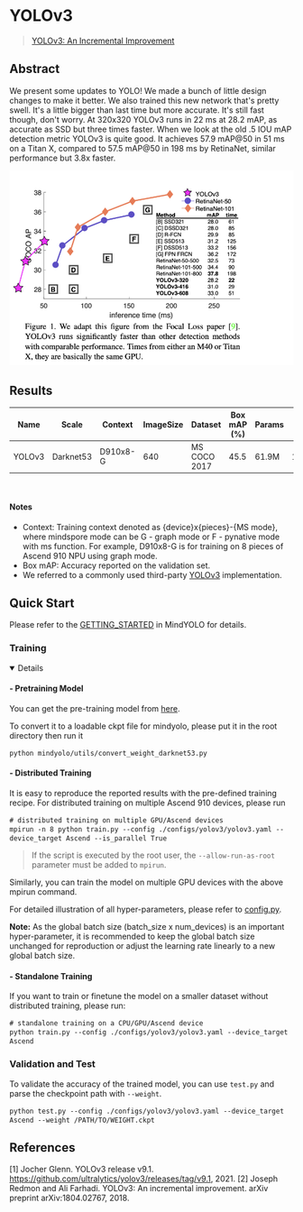 # YOLOv3

> [YOLOv3: An Incremental Improvement](https://arxiv.org/pdf/1804.02767.pdf)

## Abstract
We present some updates to YOLO! We made a bunch of little design changes to make it better. We also trained this new network that's pretty swell. It's a little bigger than last time but more accurate. It's still fast though, don't worry. At 320x320 YOLOv3 runs in 22 ms at 28.2 mAP, as accurate as SSD but three times faster. When we look at the old .5 IOU mAP detection metric YOLOv3 is quite good. It achieves 57.9 mAP@50 in 51 ms on a Titan X, compared to 57.5 mAP@50 in 198 ms by RetinaNet, similar performance but 3.8x faster. 

<div align=center>
<img src="https://raw.githubusercontent.com/zhanghuiyao/pics/main/mindyolo202304071143644.png"/>
</div>

## Results

<div align="center">

| Name   | Scale     | Context  | ImageSize | Dataset      | Box mAP (%) | Params  | FLOPs  | Recipe                                                                                        | Download                                                                                                      |
|--------|-----------|----------|-----------|--------------|-------------|---------|--------|-----------------------------------------------------------------------------------------------|---------------------------------------------------------------------------------------------------------------|
| YOLOv3 | Darknet53 | D910x8-G | 640       | MS COCO 2017 | 45.5        | 61.9M   | 156.4G | [yaml](https://github.com/mindspore-lab/mindyolo/blob/master/configs/yolov3/yolov3.yaml)      | [weights](https://download.mindspore.cn/toolkits/mindyolo/yolov3/yolov3-darknet53_300e_mAP455-adfb27af.ckpt)  |

</div>
<br>

#### Notes

- Context: Training context denoted as {device}x{pieces}-{MS mode}, where mindspore mode can be G - graph mode or F - pynative mode with ms function. For example, D910x8-G is for training on 8 pieces of Ascend 910 NPU using graph mode.
- Box mAP: Accuracy reported on the validation set.
- We referred to a commonly used third-party [YOLOv3](https://github.com/ultralytics/yolov3) implementation.

## Quick Start

Please refer to the [GETTING_STARTED](https://github.com/mindspore-lab/mindyolo/blob/master/GETTING_STARTED.md) in MindYOLO for details.

### Training

<details open>

#### - Pretraining Model

You can get the pre-training model from [here](https://pjreddie.com/media/files/darknet53.conv.74).

To convert it to a loadable ckpt file for mindyolo, please put it in the root directory then run it
```shell
python mindyolo/utils/convert_weight_darknet53.py
```

#### - Distributed Training

It is easy to reproduce the reported results with the pre-defined training recipe. For distributed training on multiple Ascend 910 devices, please run
```shell
# distributed training on multiple GPU/Ascend devices
mpirun -n 8 python train.py --config ./configs/yolov3/yolov3.yaml --device_target Ascend --is_parallel True
```
> If the script is executed by the root user, the `--allow-run-as-root` parameter must be added to `mpirun`.

Similarly, you can train the model on multiple GPU devices with the above mpirun command.

For detailed illustration of all hyper-parameters, please refer to [config.py](https://github.com/mindspore-lab/mindyolo/blob/master/mindyolo/utils/config.py).

**Note:**  As the global batch size  (batch_size x num_devices) is an important hyper-parameter, it is recommended to keep the global batch size unchanged for reproduction or adjust the learning rate linearly to a new global batch size.

#### - Standalone Training

If you want to train or finetune the model on a smaller dataset without distributed training, please run:

```shell
# standalone training on a CPU/GPU/Ascend device
python train.py --config ./configs/yolov3/yolov3.yaml --device_target Ascend
```

</details>

### Validation and Test

To validate the accuracy of the trained model, you can use `test.py` and parse the checkpoint path with `--weight`.

```
python test.py --config ./configs/yolov3/yolov3.yaml --device_target Ascend --weight /PATH/TO/WEIGHT.ckpt
```

## References

<!--- Guideline: Citation format should follow GB/T 7714. -->
[1] Jocher Glenn. YOLOv3 release v9.1. https://github.com/ultralytics/yolov3/releases/tag/v9.1, 2021.
[2] Joseph Redmon and Ali Farhadi. YOLOv3: An incremental improvement. arXiv preprint arXiv:1804.02767, 2018.
